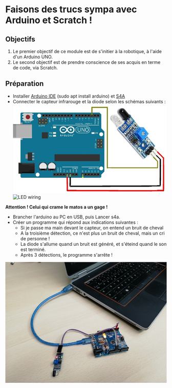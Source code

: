 

# Faisons des trucs sympa avec Arduino et Scratch !



## Objectifs

1. Le premier objectif de ce module est de s'initier à la robotique, à l'aide d'un Arduino UNO.
2. Le second objectif est de prendre conscience de ses acquis en terme de code, via Scratch.



## Préparation

+ Installer [Arduino IDE](https://www.arduino.cc/) (sudo apt install arduino) et [S4A](http://s4a.cat)
+ Connecter le capteur infrarouge et la diode selon les schémas suivants :
![infrared module wiring](https://github.com/SimplonAuch2/S4A/blob/master/infrared.resized.jpg "Comment brancher le détecteur infrarouge ?")
![LED wiring](assets/led.resized.png "Comment brancher la diode ?")

**Attention ! Celui qui crame le matos a un gage !**

+ Brancher l'arduino au PC en USB, puis Lancer s4a.
+ Créer un programme qui répond aux indications suivantes :
  + Si je passe ma main devant le capteur, on entend un bruit de cheval
  + A la troisième détection, ce n'est plus un bruit de cheval, mais un cri de personne !
  + La diode s'allume quand un bruit est généré, et s'éteind quand le son est terminé.
  + Après 3 détections, le programme s'arrête !


![Le projet](assets/IMG_20180719_123834.resized.jpg "Le projet")
